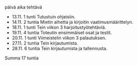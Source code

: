 päivä  aika  tehtävä

- 13.11.  1 tunti     Tutustuin ohjeisiin.
- 14.11.  2 tuntia    Mietin aihetta ja kirjoitin vaatimusmäärittelyn. 
- 18.11.  1 tunti     Tein viikon 3 harjoitustyötehtäviä.
- 19.11.  4 tuntia    Toteutin ensimmäiset osat ja testit.  
- 20.11.  1 tunti     Viimeistelin viikon 3 palautuksen.
- 27.11.  2 tuntia    Tein kirjautumista.
- 28.11.  6 tuntia    Tein kirjautumista ja tallennusta.

Summa 17 tuntia
